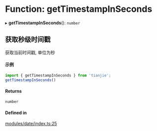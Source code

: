 # Function: getTimestampInSeconds

▸ **getTimestampInSeconds**(): `number`

## 获取秒级时间戳
获取当前时间戳, 单位为秒
 #### 示例
 ``` ts
import { getTimestampInSeconds } from 'tianjie';
getTimestampInSeconds()
```

#### Returns

`number`

#### Defined in

[modules/date/index.ts:25](https://github.com/loclink/tianjie/blob/fc91c50/src/modules/date/index.ts#L25)
